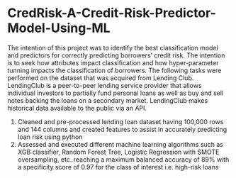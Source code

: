 # CredRisk-A-Credit-Risk-Predictor-Model-Using-ML
The intention of this project was to identify the best classification model and predictors for correctly predicting borrowers’ credit risk. The intention is to seek how attributes impact classification and how hyper-parameter tunning impacts the classification of borrowers.
The following tasks were performed on the dataset that was acquired from Lending Club. LendingClub is a peer-to-peer lending service provider that allows individual investors to partially fund personal loans as well as buy and sell notes backing the loans on a secondary market. LendingClub makes historical data available to the public via an API. 

1. Cleaned and pre-processed lending loan dataset having 100,000 rows and 144 columns and created features to assist in accurately predicting loan risk using python
2. Assessed and executed different machine learning algorithms such as XGB classifier, Random Forest Tree, Logistic Regression with SMOTE oversampling, etc. reaching a maximum balanced accuracy of 89% with a specificity score of 0.97 for the class of interest i.e. high-risk loans
 

